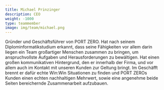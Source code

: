 ```yaml
---
title: Michael Prinzinger
description: CEO
weight: -1000
type: teammember
image: img/team/michael.png
---
```


Gründer und Geschäftsführer von PORT ZERO. Hat nach seinem Diplominformatikstudium erkannt, dass seine Fähigkeiten vor allem darin liegen ein Team großartiger Menschen zusammen zu bringen, um anspruchvollste Aufgaben und Herausforderungen zu bewältigen. Hat einen großen kommunikativen Hintergrund, den er innerhalb der Firma, und vor allem auch im Kontakt mit unseren Kunden zur Geltung bringt. Im Geschäfft brennt er dafür echte Win:Win Situationen zu finden und PORT ZEROs Kunden einen echten nachhaltigen Mehrwert, sowie eine angenehme beide Seiten bereichernde Zusammenarbeit aufzubauen.

